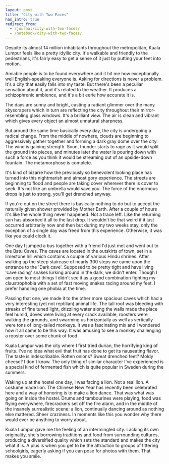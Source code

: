 ```yaml
---
layout: post
title: "City with Two Faces"
has_intro: true
redirect_from:
  - /journal/city-with-two-faces/
  - /notebook/city-with-two-faces/
---
```


Despite its almost 14 million inhabitants throughout the metropolitan, Kuala Lumpur feels like a pretty idyllic city. It's walkable and friendly to the pedestrians, it's fairly easy to get a sense of it just by putting your feet into motion.

Amiable people is to be found everywhere and it hit me how exceptionally well English-speaking everyone is. Asking for directions is never a problem. It's a city that easily falls into my taste. But there's been a peculiar sensation about it, and it's related to the weather. It produces a schizophrenic ambience, and it's a bit eerie how accurate it is.

The days are sunny and bright, casting a radiant glimmer over the many skyscrapers which in turn are reflecting the city throughout their mirror-resembling glass windows. It's a brilliant view. The air is clean and vibrant which gives every object an almost unnatural sharpness.

But around the same time basically every day, the city is undergoing a radical change. From the middle of nowhere, clouds are beginning to aggressively gather together and forming a dark gray dome over the city. The wind is gaining strength. Soon, thunder starts to rage as it would split the ground into pieces, and minutes later the water is pouring down with such a force as you think it would be streaming out of an upside-down fountain. The metamorphose is complete.

It's kind of bizarre how the previously so benevolent looking place has turned into this nightmarish and almost gory experience. The streets are beginning to flood and people are taking cover wherever there is cover to seek. It's not like an umbrella would save you. The force of the enormous drops is just to strong, you'll get drenched anyway.

If you're out on the street there is basically nothing to do but to accept the naturally given shower provided by Mother Earth. After a couple of hours it's like the whole thing never happened. Not a trace left. Like the returning sun has absorbed it all to the last drop. It wouldn't be that weird if it just occurred arbitrarily now and then but during my two weeks stay, only the exception of a single day was freed from this experience. Otherwise, it was like you could clock it.

One day I jumped a bus together with a friend I'd just met and went out to the Batu Caves. The caves are located in the outskirts of town, set in a limestone hill which contains a couple of various Hindu shrines. After walking up the steep staircase of nearly 300 steps we came upon the entrance to	 the 'Dark cave'. Supposed to be pretty tight and have living 'cave racing' snakes lurking around in the dark, we didn't enter. Though I am open to most things I didn't see it as a good combination fighting my claustrophobia with a set of fast moving snakes racing around my feet. I prefer handling one phobia at the time.

Passing that one, we made it to the other more spacious caves which had a very interesting (yet not reptilian) animal life. The tall roof was bleeding with streaks of fine tuned light, drizzling water along the walls made the place feel humid, doves were living at every crack available, roosters were walking the grounds, and swarming us horizontally as well as vertically were tons of long-tailed monkeys. It was a fascinating mix and I wondered how it all came to be this way. It was amusing to see a monkey challenging a rooster over some chunk of food.

Kuala Lumpur was the city where I first tried durian, the horrifying king of fruits. I've no idea what evil that fruit has done to get its nauseating flavor. The taste is indescribable. Rotten onions? Sweat drenched feet? Moldy cheese? I don't know. The only thing of similar character I've experienced is a special kind of fermented fish which is quite popular in Sweden during the summers.

Waking up at the hostel one day, I was facing a lion. Not a real lion. A costume made lion. The Chinese New Year has recently been celebrated here and a way of honoring is to make a lion dance. That was what was going on inside the hostel. Drums and tambourines were playing, food was flying everywhere, firecrackers set off the fire alarm, and in the middle of the insanely surrealistic scene; a lion, continually dancing around as nothing else mattered. Sheer craziness. In moments like this you wonder why there would ever be anything to worry about.

Kuala Lumpur gave me the feeling of an intermingled city. Lacking its own originality, she's borrowing traditions and food from surrounding cultures, producing a diversified quality which sets the standard and makes the city what it is. A plus is when you get to be the attraction to groups of tittering schoolgirls, eagerly asking if you can pose for photos with them. That makes you smile.
